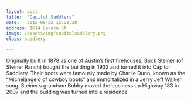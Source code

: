 ```yaml
---
layout: post
title:  "Capitol Saddlery"
date:   2015-08-22 15:58:38
address: 1614 Lavaca St
image: /assets/img/capitolsaddlery.png
class: saddlery

---
```

Originally built in 1878 as one of Austin’s first firehouses, Buck Steiner (of Steiner Ranch) bought the building in 1932 and turned it into Capitol Saddlery. Their boots were famously made by Charlie Dunn, known as the “Michelangelo of cowboy boots” and immortalized in a Jerry Jeff Walker song. Steiner’s grandson Bobby moved the business up Highway 183 in 2007 and the building was turned into a residence.
